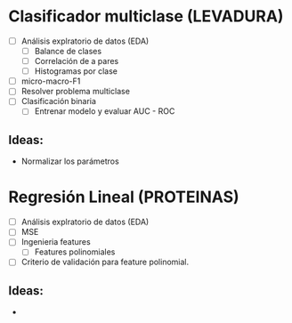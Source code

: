 # **Clasificador multiclase (LEVADURA)**

 - [ ] Análisis explratorio de datos (EDA)
     - [ ] Balance de clases
     - [ ] Correlación de a pares
     - [ ] Histogramas por clase
 - [ ] micro-macro-F1
 - [ ] Resolver problema multiclase
 - [ ] Clasificación binaria
     - [ ] Entrenar modelo y evaluar AUC - ROC

## Ideas:
 - Normalizar los parámetros

# **Regresión Lineal (PROTEINAS)**

 - [ ] Análisis explratorio de datos (EDA)
 - [ ] MSE
 - [ ] Ingenieria features
     - [ ] Features polinomiales
 - [ ] Criterio de validación para feature polinomial.

## Ideas:
 - 